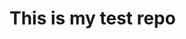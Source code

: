 <!DOCTYPE html>

<html>
  <head>
  </head>
  <body>
    <title>Test</title>
    <h1>This is my test repo </h1>
  </body>
</html>
